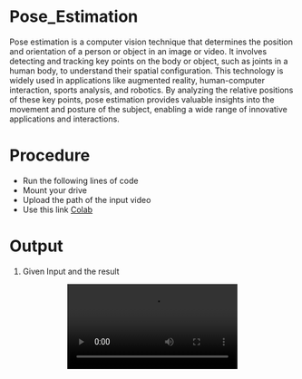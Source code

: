 # Pose_Estimation

Pose estimation is a computer vision technique that determines the position and orientation of a person or object in an image or video. It involves detecting and tracking key points on the body or object, such as joints in a human body, to understand their spatial configuration.
This technology is widely used in applications like augmented reality, human-computer interaction, sports analysis, and robotics. By analyzing the relative positions of these key points, pose estimation provides valuable insights into the movement and posture of the subject, enabling a wide range of innovative applications and interactions.

# Procedure

* Run the following lines of code
* Mount your drive
* Upload the path of the input video
* Use this link [Colab](https://colab.research.google.com/drive/1G0CiXaX1_JApHJuKfUlPtlgESYEb3wrQ?usp=sharing)

# Output
1. Given Input and the result
  <p align = "Center">
  <video src ='https://github.com/AashikaShravani/Pose_Estimation/assets/140937457/50e491f0-be98-46a1-855b-203982b2c214'> 
  <video src ='https://github.com/AashikaShravani/Pose_Estimation/assets/140937457/358306e2-43c0-493c-a97d-afeb50de6630'>
  </p>










